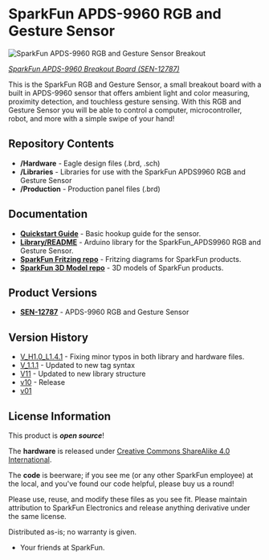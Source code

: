 SparkFun APDS-9960 RGB and Gesture Sensor
========================================

![SparkFun APDS-9960 RGB and Gesture Sensor Breakout](https://cdn.sparkfun.com/r/600-600/assets/learn_tutorials/3/2/1/APDS-9960_RGB_and_Gesture_Sensor_Tutorial-05.jpg)

[*SparkFun APDS-9960 Breakout Board (SEN-12787)*](https://www.sparkfun.com/products/12787)

This is the SparkFun RGB and Gesture Sensor, a small breakout board with a built in APDS-9960 sensor that offers ambient light and color measuring, proximity detection, and touchless gesture sensing.
With this RGB and Gesture Sensor you will be able to control a computer, microcontroller, robot, and more with a simple swipe of your hand! 

 Repository Contents
-------------------

* **/Hardware** - Eagle design files (.brd, .sch)
* **/Libraries** - Libraries for use with the SparkFun APDS9960 RGB and Gesture Sensor
* **/Production** - Production panel files (.brd)

Documentation
--------------
* **[Quickstart Guide](https://learn.sparkfun.com/tutorials/apds-9960-rgb-and-gesture-sensor-hookup-guide)** - Basic hookup guide for the sensor.
* **[Library/README](https://github.com/sparkfun/SparkFun_APDS-9960_Sensor_Arduino_Library/tree/V_1.4.1)** - Arduino library for the SparkFun_APDS9960 RGB and Gesture Sensor.
* **[SparkFun Fritzing repo](https://github.com/sparkfun/Fritzing_Parts)** - Fritzing diagrams for SparkFun products.
* **[SparkFun 3D Model repo](https://github.com/sparkfun/3D_Models)** - 3D models of SparkFun products. 

Product Versions
----------------
* **[SEN-12787](https://www.sparkfun.com/products/12787)** - APDS-9960 RGB and Gesture Sensor

Version History
---------------
* [V_H1.0_L1.4.1](https://github.com/sparkfun/APDS-9960_RGB_and_Gesture_Sensor/tree/V_H1.0_L1.4.1) - Fixing minor typos in both library and hardware files.
* [V_1.1.1](https://github.com/sparkfun/APDS-9960_RGB_and_Gesture_Sensor/tree/V_1.1.1) - Updated to new tag syntax
* [V11](https://github.com/sparkfun/APDS-9960_RGB_and_Gesture_Sensor/tree/v11) - Updated to new library structure
* [v10](https://github.com/sparkfun/APDS-9960_RGB_and_Gesture_Sensor/tree/v10) - Release
* [v01](https://github.com/sparkfun/APDS-9960_RGB_and_Gesture_Sensor/tree/v01)

License Information
-------------------
This product is _**open source**_! 

The **hardware** is released under [Creative Commons ShareAlike 4.0 International](https://creativecommons.org/licenses/by-sa/4.0/).

The **code** is beerware; if you see me (or any other SparkFun employee) at the local, and you've found our code helpful, please buy us a round!

Please use, reuse, and modify these files as you see fit. Please maintain attribution to SparkFun Electronics and release anything derivative under the same license.

Distributed as-is; no warranty is given.

- Your friends at SparkFun.


